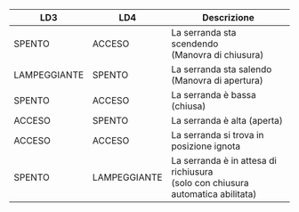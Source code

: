| LD3 |	LD4 | Descrizione |
| - | - | - | 
| SPENTO | ACCESO | La serranda sta scendendo<br>(Manovra di chiusura\) |
| LAMPEGGIANTE | SPENTO | La serranda sta salendo<br>\(Manovra di apertura\) |
| SPENTO | ACCESO | La serranda è bassa \(chiusa\) |
| ACCESO | SPENTO | La serranda è alta \(aperta\) |
| ACCESO | ACCESO | La serranda si trova in posizione ignota |
| SPENTO | LAMPEGGIANTE | La serranda è in attesa di richiusura<br>\(solo con chiusura automatica abilitata\) |


 	 	

 	 	

 	 	

 	 	

 	 	

